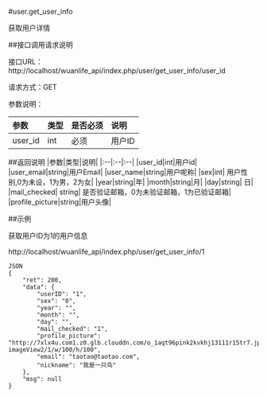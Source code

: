 #user.get_user_info

获取用户详情

##接口调用请求说明

接口URL：http://localhost/wuanlife_api/index.php/user/get_user_info/user_id

请求方式：GET

参数说明：

|参数|类型|是否必须|说明|
|:--|:--|:--|:--|
|user_id|int|必须|用户ID|

##返回说明
|参数|类型|说明|
|:--|:--|:--|
|user_id|int|用户id|
|user_email|string|用户Email|
|user_name|string|用户呢称|
|sex|int|	用户性别,0为未设，1为男，2为女|
|year|string|年|
|month|string|月|
|day|string|	日|
|mail_checked|	string|	是否验证邮箱，0为未验证邮箱，1为已验证邮箱|
|profile_picture|string|用户头像|

##示例

获取用户ID为1的用户信息

http://localhost/wuanlife_api/index.php/user/get_user_info/1

    JSON
    {
        "ret": 200,
        "data": {
            "userID": "1",
            "sex": "0",
            "year": "",
            "month": "",
            "day": "",
            "mail_checked": "1",
            "profile_picture": "http://7xlx4u.com1.z0.glb.clouddn.com/o_1aqt96pink2kvkhj13111r15tr7.jpg?imageView2/1/w/100/h/100",
            "email": "taotao@taotao.com",
            "nickname": "我是一只鸟"
        },
        "msg": null
    }

